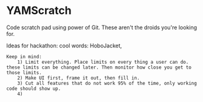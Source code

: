YAMScratch
==========

Code scratch pad using power of Git. These aren't the droids you're looking for.


Ideas for hackathon:
	cool words: HoboJacket,

	Keep in mind:
		1) Limit everything. Place limits on every thing a user can do. these limits can be changed later. Then monitor how close you get to those limits.
		2) Make UI first, frame it out, then fill in.
		3) Cut all features that do not work 95% of the time, only working code should show up.
		4) 
